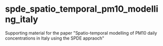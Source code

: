 # spde_spatio_temporal_pm10_modelling_italy
Supporting material for the paper "Spatio-temporal modelling of PM10 daily concentrations in Italy using the SPDE appraoch"
